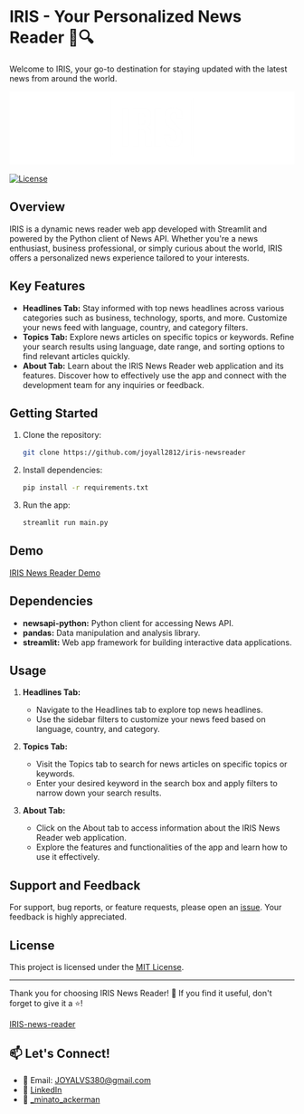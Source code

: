 # IRIS - Your Personalized News Reader 📰🔍

Welcome to IRIS, your go-to destination for staying updated with the latest news from around the world.

![IRIS Logo](images/IRIS-logos_white_new_cropped.png)

[![License](https://img.shields.io/badge/License-MIT-blue.svg)](LICENSE)

## Overview

IRIS is a dynamic news reader web app developed with Streamlit and powered by the Python client of News API. Whether you're a news enthusiast, business professional, or simply curious about the world, IRIS offers a personalized news experience tailored to your interests.

## Key Features

- **Headlines Tab:** Stay informed with top news headlines across various categories such as business, technology, sports, and more. Customize your news feed with language, country, and category filters.
- **Topics Tab:** Explore news articles on specific topics or keywords. Refine your search results using language, date range, and sorting options to find relevant articles quickly.
- **About Tab:** Learn about the IRIS News Reader web application and its features. Discover how to effectively use the app and connect with the development team for any inquiries or feedback.

## Getting Started

1. Clone the repository:

    ```bash
    git clone https://github.com/joyall2812/iris-newsreader
    ```

2. Install dependencies:

    ```bash
    pip install -r requirements.txt
    ```

3. Run the app:

    ```bash
    streamlit run main.py
    ```

## Demo

[IRIS News Reader Demo](https://iris-news-reader-joyal.streamlit.app/)

## Dependencies

- **newsapi-python:** Python client for accessing News API.
- **pandas:** Data manipulation and analysis library.
- **streamlit:** Web app framework for building interactive data applications.

## Usage

1. **Headlines Tab:**
   - Navigate to the Headlines tab to explore top news headlines.
   - Use the sidebar filters to customize your news feed based on language, country, and category.

2. **Topics Tab:**
   - Visit the Topics tab to search for news articles on specific topics or keywords.
   - Enter your desired keyword in the search box and apply filters to narrow down your search results.

3. **About Tab:**
   - Click on the About tab to access information about the IRIS News Reader web application.
   - Explore the features and functionalities of the app and learn how to use it effectively.

## Support and Feedback

For support, bug reports, or feature requests, please open an [issue](https://github.com/joyall2812/iris-newsreader/issues). Your feedback is highly appreciated.

## License

This project is licensed under the [MIT License](LICENSE).

---

Thank you for choosing IRIS News Reader! 🚀 If you find it useful, don't forget to give it a ⭐️!

[IRIS-news-reader](https://github.com/joyall2812/iris-newsreader)

## 📫 Let's Connect!

- 📧 Email: JOYALVS380@gmail.com
- 💼 [LinkedIn](https://www.linkedin.com/in/joyal-vs-774135246/)
- 📸 [_minato_ackerman](https://www.instagram.com/_minato_ackerman/)
